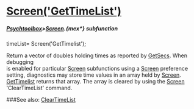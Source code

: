 # [Screen('GetTimeList')](Screen-GetTimeList) 
##### [Psychtoolbox](Psychtoolbox)>[Screen](Screen).{mex*} subfunction

timeList= Screen('GetTimelist');

Return a vector of doubles holding times as reported by [GetSecs](GetSecs).  When debugging  
is enabled for particular  [Screen](Screen) subfunctions using a [Screen](Screen) preference  
setting, diagnostics may store time values in an array held by [Screen](Screen).  
[GetTimelist](GetTimelist) returns that array. The array is cleared by using the [Screen](Screen)  
'ClearTimeList' command.  


###See also:
[ClearTimeList](Screen-ClearTimeList)
